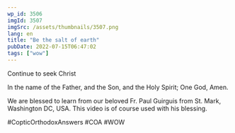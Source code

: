 ```yaml
---
wp_id: 3506
imgId: 3507
imgSrc: /assets/thumbnails/3507.png
lang: en
title: "Be the salt of earth"
pubDate: 2022-07-15T06:47:02
tags: ["wow"]
---
```


<!-- page: 6 -->

<p>Continue to seek Christ</p>
<p>In the name of the Father, and the Son, and the Holy Spirit; One God, Amen. </p>
<p>We are blessed to learn from our beloved Fr. Paul Guirguis from St. Mark, Washington DC, USA. This video is of course used with his blessing.</p>
<p>#CopticOrthodoxAnswers #COA #WOW</p>
